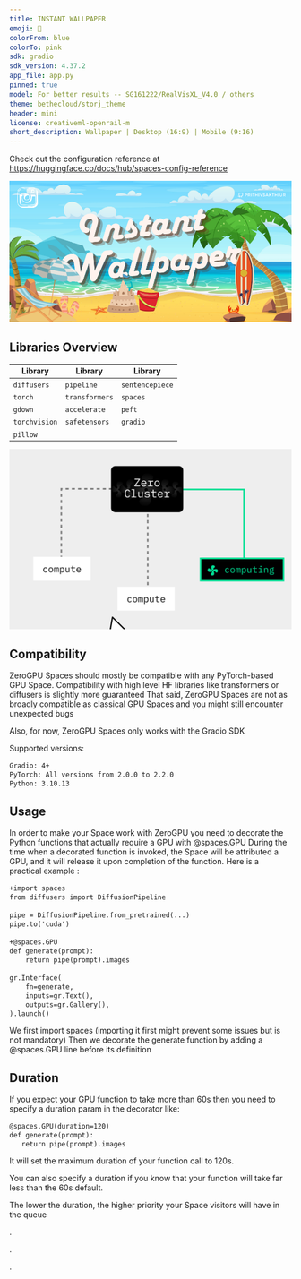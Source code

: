 ```yaml
---
title: INSTANT WALLPAPER
emoji: 🌅
colorFrom: blue
colorTo: pink
sdk: gradio
sdk_version: 4.37.2
app_file: app.py
pinned: true
model: For better results -- SG161222/RealVisXL_V4.0 / others
theme: bethecloud/storj_theme
header: mini
license: creativeml-openrail-m
short_description: Wallpaper | Desktop (16:9) | Mobile (9:16)
---
```


Check out the configuration reference at https://huggingface.co/docs/hub/spaces-config-reference

![alt text](files/1.png)





## Libraries Overview

| Library        | Library        | Library        |
|----------------|----------------|----------------|
| `diffusers`    | `pipeline`     | `sentencepiece`|
| `torch`        | `transformers` | `spaces`       |
| `gdown`        | `accelerate`   | `peft`         |
| `torchvision`  | `safetensors`  | `gradio`       |
| `pillow`       |                |                |



![alt text](assets/ty.gif)

## Compatibility

ZeroGPU Spaces should mostly be compatible with any PyTorch-based GPU Space.
Compatibility with high level HF libraries like transformers or diffusers is slightly more guaranteed
That said, ZeroGPU Spaces are not as broadly compatible as classical GPU Spaces and you might still encounter unexpected bugs

Also, for now, ZeroGPU Spaces only works with the Gradio SDK

Supported versions:

    Gradio: 4+
    PyTorch: All versions from 2.0.0 to 2.2.0
    Python: 3.10.13

## Usage

In order to make your Space work with ZeroGPU you need to decorate the Python functions that actually require a GPU with @spaces.GPU
During the time when a decorated function is invoked, the Space will be attributed a GPU, and it will release it upon completion of the function.
Here is a practical example :

    +import spaces
    from diffusers import DiffusionPipeline
    
    pipe = DiffusionPipeline.from_pretrained(...)
    pipe.to('cuda')
    
    +@spaces.GPU
    def generate(prompt):
        return pipe(prompt).images
    
    gr.Interface(
        fn=generate,
        inputs=gr.Text(),
        outputs=gr.Gallery(),
    ).launch()

   
We first import spaces (importing it first might prevent some issues but is not mandatory)
Then we decorate the generate function by adding a @spaces.GPU line before its definition

## Duration

If you expect your GPU function to take more than 60s then you need to specify a duration param in the decorator like:
    
    @spaces.GPU(duration=120)
    def generate(prompt):
       return pipe(prompt).images

It will set the maximum duration of your function call to 120s.

You can also specify a duration if you know that your function will take far less than the 60s default.

The lower the duration, the higher priority your Space visitors will have in the queue


.

.

.
